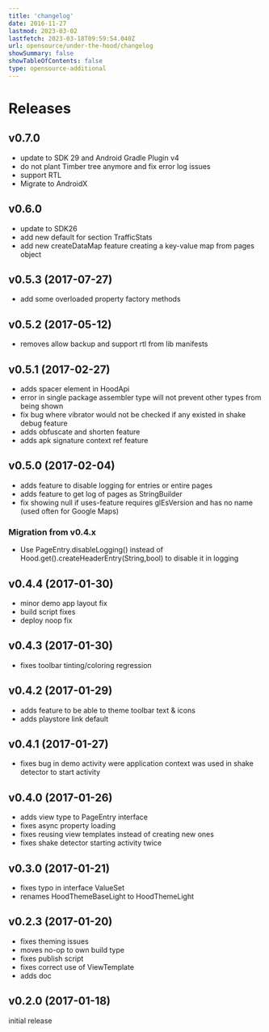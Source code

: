 ```yaml
---
title: 'changelog'
date: 2016-11-27
lastmod: 2023-03-02
lastfetch: 2023-03-18T09:59:54.040Z
url: opensource/under-the-hood/changelog
showSummary: false
showTableOfContents: false
type: opensource-additional
---
```

# Releases

## v0.7.0

* update to SDK 29 and Android Gradle Plugin v4
* do not plant Timber tree anymore and fix error log issues
* support RTL
* Migrate to AndroidX

## v0.6.0

* update to SDK26
* add new default for section TrafficStats
* add new createDataMap feature creating a key-value map from pages object

## v0.5.3 (2017-07-27)

* add some overloaded property factory methods

## v0.5.2 (2017-05-12)

* removes allow backup and support rtl from lib manifests

## v0.5.1 (2017-02-27)

* adds spacer element in HoodApi
* error in single package assembler type will not prevent other types from being shown
* fix bug where vibrator would not be checked if any existed in shake debug feature
* adds obfuscate and shorten feature
* adds apk signature context ref feature

## v0.5.0 (2017-02-04)

* adds feature to disable logging for entries or entire pages
* adds feature to get log of pages as StringBuilder
* fix showing null if uses-feature requires glEsVersion and has no name (used often for Google Maps)

### Migration from v0.4.x

* Use PageEntry.disableLogging() instead of Hood.get().createHeaderEntry(String,bool) to disable it in logging

## v0.4.4 (2017-01-30)

* minor demo app layout fix
* build script fixes
* deploy noop fix

## v0.4.3 (2017-01-30)

* fixes toolbar tinting/coloring regression

## v0.4.2 (2017-01-29)

* adds feature to be able to theme toolbar text & icons
* adds playstore link default

## v0.4.1 (2017-01-27)

* fixes bug in demo activity were application context was used in shake detector to start activity

## v0.4.0 (2017-01-26)

* adds view type to PageEntry interface
* fixes async property loading
* fixes reusing view templates instead of creating new ones
* fixes shake detector starting activity twice

## v0.3.0 (2017-01-21)

* fixes typo in interface ValueSet
* renames HoodThemeBaseLight to HoodThemeLight

## v0.2.3 (2017-01-20)

* fixes theming issues
* moves no-op to own build type
* fixes publish script
* fixes correct use of ViewTemplate
* adds doc

## v0.2.0 (2017-01-18)

initial release
